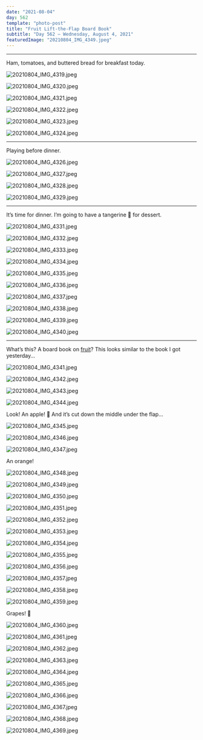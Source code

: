 ```yaml
---
date: "2021-08-04"
day: 562
template: "photo-post"
title: "Fruit Lift-the-Flap Board Book"
subtitle: "Day 562 – Wednesday, August 4, 2021"
featuredImage: "20210804_IMG_4349.jpeg"
---
```


<hr />

Ham, tomatoes, and buttered bread for breakfast today.

![20210804_IMG_4319.jpeg](20210804_IMG_4319.jpeg)

![20210804_IMG_4320.jpeg](20210804_IMG_4320.jpeg)

![20210804_IMG_4321.jpeg](20210804_IMG_4321.jpeg)

![20210804_IMG_4322.jpeg](20210804_IMG_4322.jpeg)

![20210804_IMG_4323.jpeg](20210804_IMG_4323.jpeg)

![20210804_IMG_4324.jpeg](20210804_IMG_4324.jpeg)

<hr />

Playing before dinner.

![20210804_IMG_4326.jpeg](20210804_IMG_4326.jpeg)

![20210804_IMG_4327.jpeg](20210804_IMG_4327.jpeg)

![20210804_IMG_4328.jpeg](20210804_IMG_4328.jpeg)

![20210804_IMG_4329.jpeg](20210804_IMG_4329.jpeg)

<hr />

It’s time for dinner. I’m going to have a tangerine 🍊 for dessert.

![20210804_IMG_4331.jpeg](20210804_IMG_4331.jpeg)

![20210804_IMG_4332.jpeg](20210804_IMG_4332.jpeg)

![20210804_IMG_4333.jpeg](20210804_IMG_4333.jpeg)

![20210804_IMG_4334.jpeg](20210804_IMG_4334.jpeg)

![20210804_IMG_4335.jpeg](20210804_IMG_4335.jpeg)

![20210804_IMG_4336.jpeg](20210804_IMG_4336.jpeg)

![20210804_IMG_4337.jpeg](20210804_IMG_4337.jpeg)

![20210804_IMG_4338.jpeg](20210804_IMG_4338.jpeg)

![20210804_IMG_4339.jpeg](20210804_IMG_4339.jpeg)

![20210804_IMG_4340.jpeg](20210804_IMG_4340.jpeg)

<hr />

What’s this? A board book on <a href="https://www.ehonnavi.net/ehon/118934/%E3%81%8F%E3%81%A0%E3%82%82%E3%81%AE%E3%81%A9%E3%81%86%E3%81%9E/">fruit</a>? This looks similar to the book I got yesterday…

![20210804_IMG_4341.jpeg](20210804_IMG_4341.jpeg)

![20210804_IMG_4342.jpeg](20210804_IMG_4342.jpeg)

![20210804_IMG_4343.jpeg](20210804_IMG_4343.jpeg)

![20210804_IMG_4344.jpeg](20210804_IMG_4344.jpeg)

Look! An apple! 🍎 And it’s cut down the middle under the flap…

![20210804_IMG_4345.jpeg](20210804_IMG_4345.jpeg)

![20210804_IMG_4346.jpeg](20210804_IMG_4346.jpeg)

![20210804_IMG_4347.jpeg](20210804_IMG_4347.jpeg)

An orange!

![20210804_IMG_4348.jpeg](20210804_IMG_4348.jpeg)

![20210804_IMG_4349.jpeg](20210804_IMG_4349.jpeg)

![20210804_IMG_4350.jpeg](20210804_IMG_4350.jpeg)

![20210804_IMG_4351.jpeg](20210804_IMG_4351.jpeg)

![20210804_IMG_4352.jpeg](20210804_IMG_4352.jpeg)

![20210804_IMG_4353.jpeg](20210804_IMG_4353.jpeg)

![20210804_IMG_4354.jpeg](20210804_IMG_4354.jpeg)

![20210804_IMG_4355.jpeg](20210804_IMG_4355.jpeg)

![20210804_IMG_4356.jpeg](20210804_IMG_4356.jpeg)

![20210804_IMG_4357.jpeg](20210804_IMG_4357.jpeg)

![20210804_IMG_4358.jpeg](20210804_IMG_4358.jpeg)

![20210804_IMG_4359.jpeg](20210804_IMG_4359.jpeg)

Grapes! 🍇

![20210804_IMG_4360.jpeg](20210804_IMG_4360.jpeg)

![20210804_IMG_4361.jpeg](20210804_IMG_4361.jpeg)

![20210804_IMG_4362.jpeg](20210804_IMG_4362.jpeg)

![20210804_IMG_4363.jpeg](20210804_IMG_4363.jpeg)

![20210804_IMG_4364.jpeg](20210804_IMG_4364.jpeg)

![20210804_IMG_4365.jpeg](20210804_IMG_4365.jpeg)

![20210804_IMG_4366.jpeg](20210804_IMG_4366.jpeg)

![20210804_IMG_4367.jpeg](20210804_IMG_4367.jpeg)

![20210804_IMG_4368.jpeg](20210804_IMG_4368.jpeg)

![20210804_IMG_4369.jpeg](20210804_IMG_4369.jpeg)
